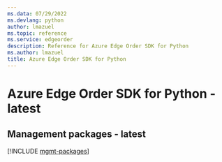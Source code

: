 ```yaml
---
ms.data: 07/29/2022
ms.devlang: python
author: lmazuel
ms.topic: reference
ms.service: edgeorder
description: Reference for Azure Edge Order SDK for Python
ms.author: lmazuel
title: Azure Edge Order SDK for Python
---
```

# Azure Edge Order SDK for Python - latest

## Management packages - latest
[!INCLUDE [mgmt-packages](edge-order-mgmt-index.md)]
